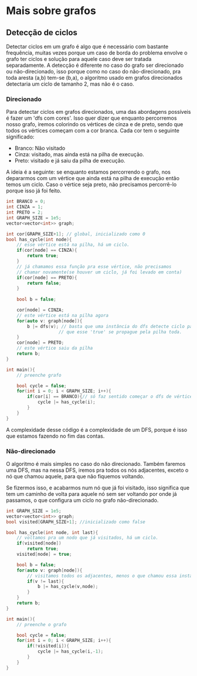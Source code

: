 # Mais sobre grafos

## Detecção de ciclos

Detectar ciclos em um grafo é algo que é necessário com bastante frequência, muitas vezes porque um caso de borda do problema envolve o grafo ter ciclos e solução para aquele caso deve ser tratada separadamente. A detecção é diferente no caso do grafo ser direcionado ou não-direcionado, isso porque como no caso do não-direcionado, pra toda aresta (a,b) tem-se (b,a), o algoritmo usado em grafos direcionados detectaria um ciclo de tamanho 2, mas não é o caso.


### Direcionado

Para detectar ciclos em grafos direcionados, uma das abordagens possíveis é fazer um 'dfs com cores'. Isso quer dizer que enquanto percorremos nosso grafo, iremos colorindo os vértices de cinza e de preto, sendo que todos os vértices começam com a cor branca. Cada cor tem o seguinte significado:

- Branco: Não visitado
- Cinza: visitado, mas ainda está na pilha de execução.
- Preto: visitado e já saiu da pilha de execução.

A ideia é a seguinte: se enquanto estamos percorrendo o grafo, nos depararmos com um vértice que ainda está na pilha de execução então temos um ciclo. Caso o vértice seja preto, não precisamos percorrê-lo porque isso já foi feito.

```cpp
int BRANCO = 0;
int CINZA = 1;
int PRETO = 2;
int GRAPH_SIZE = 1e5;
vector<vector<int>> graph;

int cor[GRAPH_SIZE+1]; // global, inicializado como 0
bool has_cycle(int node){
    // esse vértice está na pilha, há um ciclo.
    if(cor[node] == CINZA){
        return true;
    }
    // já chamamos essa função pra esse vértice, não precisamos 
    // chamar novamente(se houver um ciclo, já foi levado em conta)
    if(cor[node] == PRETO){
        return false;
    }
    
    bool b = false;

    cor[node] = CINZA;
    // este vértice está na pilha agora
    for(auto v: graph[node]){
        b |= dfs(v); // basta que uma instância do dfs detecte ciclo para
                    // que esse 'true' se propague pela pilha toda.
    }
    cor[node] = PRETO;
    // este vértice saiu da pilha
    return b;
}

int main(){
    // preenche grafo

    bool cycle = false;
    for(int i = 0; i < GRAPH_SIZE; i++){
        if(cor[i] == BRANCO){// só faz sentido começar o dfs de vértices brancos.
            cycle |= has_cycle(i); 
        }
    }
}

```

A complexidade desse código é a complexidade de um DFS, porque é isso que estamos fazendo no fim das contas.

### Não-direcionado

O algoritmo é mais simples no caso do não direcionado. Também faremos uma DFS, mas na nessa DFS, iremos pra todos os nós adjacentes, exceto o nó que chamou aquele, para que não fiquemos voltando.

Se fizermos isso, e acabarmos num nó que já foi visitado, isso significa que tem um caminho de volta para aquele nó sem ser voltando por onde já passamos, o que configura um ciclo no grafo não-direcionado.

```cpp
int GRAPH_SIZE = 1e5;
vector<vector<int>> graph;
bool visited[GRAPH_SIZE+1]; //inicializado como false

bool has_cycle(int node, int last){
    // voltamos pra um nodo que já visitados, há um ciclo.
    if(visited[node])
        return true;
    visited[node] = true;

    bool b = false;
    for(auto v: graph[node]){
        // visitamos todos os adjacentes, menos o que chamou essa instância da função.
        if(v != last){
            b |= has_cycle(v,node);
        }
    }
    return b;
}

int main(){
    // preenche o grafo

    bool cycle = false;
    for(int i = 0; i < GRAPH_SIZE; i++){
        if(!visited[i]){
            cycle |= has_cycle(i,-1);
        }
    }
}

```
